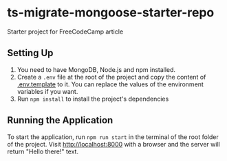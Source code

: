 # ts-migrate-mongoose-starter-repo

Starter project for FreeCodeCamp article

## Setting Up

1. You need to have MongoDB, Node.js and npm installed.
2. Create a `.env` file at the root of the project and copy the content of [.env.template]("./.env.example") to it. You can replace the values of the environment variables if you want.
3. Run `npm install` to install the project's dependencies

## Running the Application

To start the application, run `npm run start` in the terminal of the root folder of the project. Visit [http://localhost:8000](http://localhost:8000) with a browser and the server will return "Hello there!" text.
